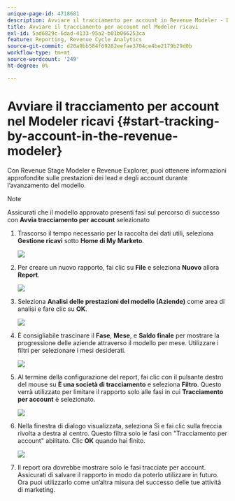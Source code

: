 ```yaml
---
unique-page-id: 4718681
description: Avviare il tracciamento per account in Revenue Modeler - Documenti Marketo - Documentazione del prodotto
title: Avviare il tracciamento per account nel Modeler ricavi
exl-id: 5ad6829c-6dad-4133-95a2-b01b066253ca
feature: Reporting, Revenue Cycle Analytics
source-git-commit: d20a9bb584f69282eefae3704ce4be2179b29d0b
workflow-type: tm+mt
source-wordcount: '249'
ht-degree: 0%

---
```


# Avviare il tracciamento per account nel Modeler ricavi {#start-tracking-by-account-in-the-revenue-modeler}

Con Revenue Stage Modeler e Revenue Explorer, puoi ottenere informazioni approfondite sulle prestazioni dei lead e degli account durante l’avanzamento del modello.

>[!NOTE]
>
>Assicurati che il modello approvato presenti fasi sul percorso di successo con **Avvia tracciamento per account** selezionato

1. Trascorso il tempo necessario per la raccolta dei dati utili, seleziona **Gestione ricavi** sotto **Home di My Marketo**.

   ![](assets/image2015-4-29-16-3a36-3a2.png)

1. Per creare un nuovo rapporto, fai clic su **File** e seleziona **Nuovo** allora **Report**.

   ![](assets/image2015-4-29-16-3a38-3a44.png)

1. Seleziona **Analisi delle prestazioni del modello (Aziende)** come area di analisi e fare clic su **OK**.

   ![](assets/image2015-4-29-16-3a41-3a47.png)

1. È consigliabile trascinare il **Fase**, **Mese**, e **Saldo finale** per mostrare la progressione delle aziende attraverso il modello per mese. Utilizzare i filtri per selezionare i mesi desiderati.

   ![](assets/image2015-4-29-17-3a16-3a1.png)

1. Al termine della configurazione del report, fai clic con il pulsante destro del mouse su **È una società di tracciamento** e seleziona **Filtro**. Questo verrà utilizzato per limitare il rapporto solo alle fasi in cui **Tracciamento per account** è selezionato.

   ![](assets/image2015-4-29-17-3a18-3a9.png)

1. Nella finestra di dialogo visualizzata, seleziona Sì e fai clic sulla freccia rivolta a destra al centro. Questo filtra solo le fasi con &quot;Tracciamento per account&quot; abilitato. Clic **OK** quando hai finito.

   ![](assets/image2015-6-9-16-3a21-3a3.png)

1. Il report ora dovrebbe mostrare solo le fasi tracciate per account. Assicurati di salvare il rapporto in modo da poterlo utilizzare in futuro. Ora puoi utilizzarlo come un’altra misura del successo delle tue attività di marketing.
